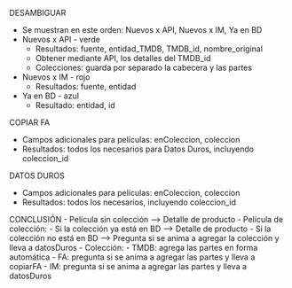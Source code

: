 DESAMBIGUAR
- Se muestran en este orden: Nuevos x API, Nuevos x IM, Ya en BD
- Nuevos x API - verde
	- Resultados: fuente, entidad_TMDB, TMDB_id, nombre_original
	- Obtener mediante API, los detalles del TMDB_id
	- Colecciones: guarda por separado la cabecera y las partes
- Nuevos x IM - rojo
	- Resultados: fuente, entidad
- Ya en BD - azul
	- Resultado: entidad, id

COPIAR FA
- Campos adicionales para películas: enColeccion, coleccion
- Resultados: todos los necesarios para Datos Duros, incluyendo coleccion_id

DATOS DUROS
- Campos adicionales para películas: enColeccion, coleccion
- Resultados: todos los necesarios, incluyendo coleccion_id

CONCLUSIÓN
	- Película sin colección --> Detalle de producto
	- Película de colección:
		- Si la colección ya está en BD --> Detalle de producto
		- Si la colección no está en BD --> Pregunta si se anima a agregar la colección y lleva a datosDuros
	- Colección:
		- TMDB: agrega las partes en forma automática
		- FA: pregunta si se anima a agregar las partes y lleva a copiarFA
		- IM: pregunta si se anima a agregar las partes y lleva a datosDuros